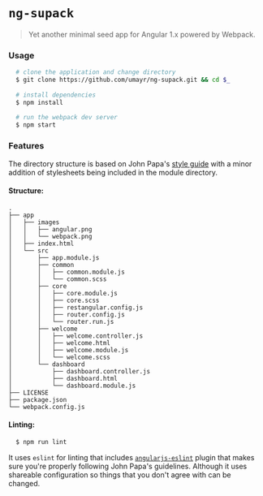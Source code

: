 # `ng-supack`
> Yet another minimal seed app for Angular 1.x powered by Webpack.

### Usage

```bash
  # clone the application and change directory
  $ git clone https://github.com/umayr/ng-supack.git && cd $_ 
  
  # install dependencies
  $ npm install
  
  # run the webpack dev server
  $ npm start
```

### Features

The directory structure is based on John Papa's [style guide](https://github.com/johnpapa/angular-styleguide) 
with a minor addition of stylesheets being included in the module directory.

#### Structure:

```
.
├── app
│   ├── images
│   │   ├── angular.png
│   │   └── webpack.png
│   ├── index.html
│   └── src
│       ├── app.module.js
│       ├── common
│       │   ├── common.module.js
│       │   └── common.scss
│       ├── core
│       │   ├── core.module.js
│       │   ├── core.scss
│       │   ├── restangular.config.js
│       │   ├── router.config.js
│       │   └── router.run.js
│       ├── welcome
│       │   ├── welcome.controller.js
│       │   ├── welcome.html
│       │   ├── welcome.module.js
│       │   └── welcome.scss
│       └── dashboard
│           ├── dashboard.controller.js
│           ├── dashboard.html
│           └── dashboard.module.js
├── LICENSE
├── package.json
└── webpack.config.js

```

#### Linting:

```bash
  $ npm run lint
```

It uses `eslint` for linting that includes [`angularjs-eslint`](https://github.com/Gillespie59/angularjs-eslint) 
plugin that makes sure you're properly following John Papa's guidelines. Although it uses shareable configuration
so things that you don't agree with can be changed.

